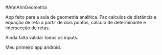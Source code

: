 #AhnAhnGeometria

App feito para a aula de geometria analítica. Faz calculos de distância e equação de reta a partir de dois pontos,
cálculo de determinante e intersecção de retas.

Ainda falta validar todos os inputs.

Meu primeiro app android.
